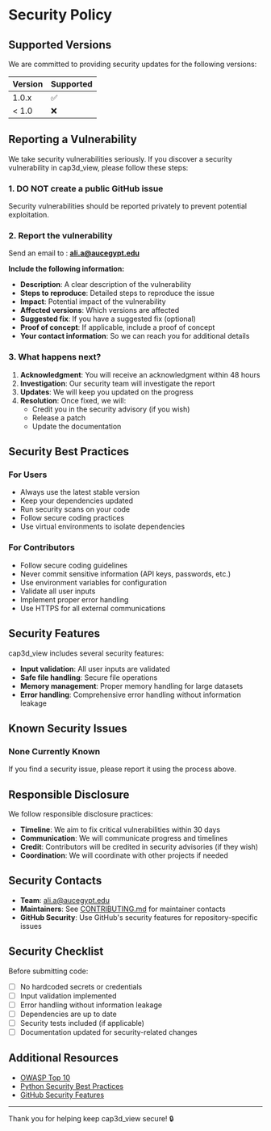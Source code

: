 # Security Policy

## Supported Versions

We are committed to providing security updates for the following versions:

| Version | Supported          |
| ------- | ------------------ |
| 1.0.x   | :white_check_mark: |
| < 1.0   | :x:                |

## Reporting a Vulnerability

We take security vulnerabilities seriously. If you discover a security vulnerability in cap3d_view, please follow these steps:

### 1. **DO NOT** create a public GitHub issue

Security vulnerabilities should be reported privately to prevent potential exploitation.

### 2. Report the vulnerability

Send an email to : **ali.a@aucegypt.edu**

**Include the following information:**

- **Description**: A clear description of the vulnerability
- **Steps to reproduce**: Detailed steps to reproduce the issue
- **Impact**: Potential impact of the vulnerability
- **Affected versions**: Which versions are affected
- **Suggested fix**: If you have a suggested fix (optional)
- **Proof of concept**: If applicable, include a proof of concept
- **Your contact information**: So we can reach you for additional details

### 3. What happens next?

1. **Acknowledgment**: You will receive an acknowledgment within 48 hours
2. **Investigation**: Our security team will investigate the report
3. **Updates**: We will keep you updated on the progress
4. **Resolution**: Once fixed, we will:
   - Credit you in the security advisory (if you wish)
   - Release a patch
   - Update the documentation

## Security Best Practices

### For Users

- Always use the latest stable version
- Keep your dependencies updated
- Run security scans on your code
- Follow secure coding practices
- Use virtual environments to isolate dependencies

### For Contributors

- Follow secure coding guidelines
- Never commit sensitive information (API keys, passwords, etc.)
- Use environment variables for configuration
- Validate all user inputs
- Implement proper error handling
- Use HTTPS for all external communications

## Security Features

cap3d_view includes several security features:

- **Input validation**: All user inputs are validated
- **Safe file handling**: Secure file operations
- **Memory management**: Proper memory handling for large datasets
- **Error handling**: Comprehensive error handling without information leakage

## Known Security Issues

### None Currently Known

If you find a security issue, please report it using the process above.


## Responsible Disclosure

We follow responsible disclosure practices:

- **Timeline**: We aim to fix critical vulnerabilities within 30 days
- **Communication**: We will communicate progress and timelines
- **Credit**: Contributors will be credited in security advisories (if they wish)
- **Coordination**: We will coordinate with other projects if needed

## Security Contacts

- **Team**: ali.a@aucegypt.edu
- **Maintainers**: See [CONTRIBUTING.md](CONTRIBUTING.md) for maintainer contacts
- **GitHub Security**: Use GitHub's security features for repository-specific issues

## Security Checklist

Before submitting code:

- [ ] No hardcoded secrets or credentials
- [ ] Input validation implemented
- [ ] Error handling without information leakage
- [ ] Dependencies are up to date
- [ ] Security tests included (if applicable)
- [ ] Documentation updated for security-related changes

## Additional Resources

- [OWASP Top 10](https://owasp.org/www-project-top-ten/)
- [Python Security Best Practices](https://python-security.readthedocs.io/)
- [GitHub Security Features](https://docs.github.com/en/github/managing-security-vulnerabilities)

---

Thank you for helping keep cap3d_view secure! 🔒 
